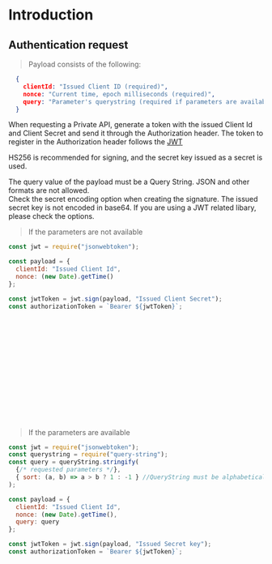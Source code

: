 # Introduction

## Authentication request

> Payload consists of the following:

```json
  {
    clientId: "Issued Client ID (required)",
    nonce: "Current time, epoch milliseconds (required)",
    query: "Parameter's querystring (required if parameters are available)"
  }
```


When requesting a Private API, generate a token with the issued Client Id and Client Secret and send it through the Authorization header. The token to register in the Authorization header follows the [JWT](https://jwt.io)

HS256 is recommended for signing, and the secret key issued as a secret is used.

<aside class="warning">
The query value of the payload must be a Query String. JSON and other formats are not allowed.
</aside>

<aside class="notice">
Check the secret encoding option when creating the signature. The issued secret key is not encoded in base64. If you are using a JWT related libary, please check the options.
</aside>

>If the parameters are not available

```javascript
const jwt = require("jsonwebtoken");

const payload = {
  clientId: "Issued Client Id",
  nonce: (new Date).getTime()
};

const jwtToken = jwt.sign(payload, "Issued Client Secret");
const authorizationToken = `Bearer ${jwtToken}`;
```

<br/>
<br/>
<br/>
<br/>


<br/>
<br/>
<br/>
<br/>


<br/>
<br/>
<br/>
<br/>

>If the parameters are available

```javascript 
const jwt = require("jsonwebtoken");
const querystring = require("query-string");
const query = queryString.stringify(
  {/* requested parameters */}, 
  { sort: (a, b) => a > b ? 1 : -1 } //QueryString must be alphabetically ordered.
);

const payload = {
  clientId: "Issued Client Id",
  nonce: (new Date).getTime(),
  query: query
};

const jwtToken = jwt.sign(payload, "Issued Secret key");
const authorizationToken = `Bearer ${jwtToken}`;

```